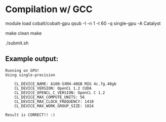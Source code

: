 # Compilation w/ GCC

module load cobalt/cobalt-gpu
qsub -I -n 1 -t 60 -q single-gpu -A Catalyst

make clean
make

./submit.sh

## Example output:
```
Running on GPU!
Using single-precision

    CL_DEVICE_NAME: A100-SXM4-40GB MIG 4c.7g.40gb
    CL_DEVICE_VERSION: OpenCL 1.2 CUDA
    CL_DEVICE_OPENCL_C_VERSION: OpenCL C 1.2 
    CL_DEVICE_MAX_COMPUTE_UNITS: 56
    CL_DEVICE_MAX_CLOCK_FREQUENCY: 1410
    CL_DEVICE_MAX_WORK_GROUP_SIZE: 1024

Result is CORRECT!! :)
```
